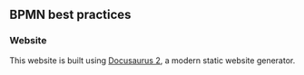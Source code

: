 ## BPMN best practices
### Website

This website is built using [Docusaurus 2](https://docusaurus.io/), a modern static website generator.

